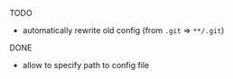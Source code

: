 TODO

* automatically rewrite old config (from `.git` => `**/.git`)

DONE

* allow to specify path to config file
